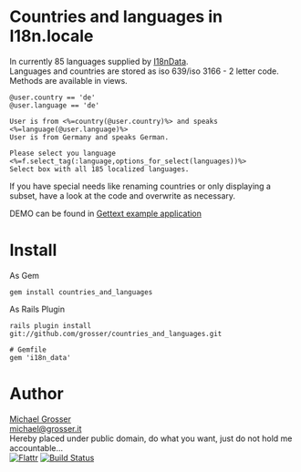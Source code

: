 Countries and languages in I18n.locale
======================================
In currently 85 languages supplied by [I18nData](http://github.com/grosser/i18n_data).<br/>
Languages and countries are stored as iso 639/iso 3166 - 2 letter code.<br/>
Methods are available in views.

    @user.country == 'de'
    @user.language == 'de'

    User is from <%=country(@user.country)%> and speaks <%=language(@user.language)%>
    User is from Germany and speaks German.

    Please select you language <%=f.select_tag(:language,options_for_select(languages))%>
    Select box with all 185 localized languages.

If you have special needs like renaming countries or only displaying a subset,
have a look at the code and overwrite as necessary.

DEMO can be found in [Gettext example application](http://github.com/grosser/gettext_i18n_rails_example)

Install
=====

As Gem

    gem install countries_and_languages

As Rails Plugin    

    rails plugin install git://github.com/grosser/countries_and_languages.git
    
    # Gemfile
    gem 'i18n_data'


Author
======
[Michael Grosser](http://grosser.it)<br/>
michael@grosser.it<br/>
Hereby placed under public domain, do what you want, just do not hold me accountable...<br/>
[![Flattr](http://api.flattr.com/button/flattr-badge-large.png)](https://flattr.com/submit/auto?user_id=grosser&url=https://github.com/grosser/countries_and_languages&title=countries_and_languages&language=en_US&tags=github&category=software)
[![Build Status](https://secure.travis-ci.org/grosser/countries_and_languages.png)](http://travis-ci.org/grosser/countries_and_languages)
